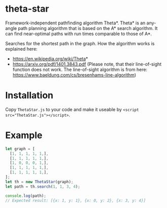 # theta-star
Framework-independent pathfinding algorithm Theta*. Theta* is an any-angle path planning algorithm that is based on the A* search algorithm. It can find near-optimal paths with run times comparable to those of A*.

Searches for the shortest path in the graph.
How the algorithm works is explained here:
- https://en.wikipedia.org/wiki/Theta*
- https://arxiv.org/pdf/1401.3843.pdf (Please note, that their line-of-sight function does not work. The line-of-sight algorithm is from here: https://www.baeldung.com/cs/bresenhams-line-algorithm)

# Installation
Copy `ThetaStar.js` to your code and make it useable by `<script src="ThetaStar.js"></script>`.

# Example
```javascript
let graph = [
  [1, 1, 1, 1, 1,],
  [1, 1, 1, 1, 1,],
  [1, 0, 0, 0, 1,],
  [1, 1, 1, 1, 1,],
  [1, 1, 1, 1, 1,],
];
let th = new ThetaStar(graph);
let path = th.search(1, 1, 3, 4);

console.log(path);
// Expected result: [{x: 1, y: 1}, {x: 0, y: 2}, {x: 3, y: 4}]
```
